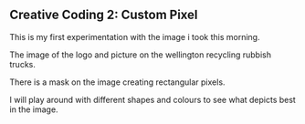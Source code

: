 ## Creative Coding 2: Custom Pixel

This is my first experimentation with the image i took this morning.

The image of the logo and picture on the wellington recycling rubbish trucks.

There is a mask on the image creating rectangular pixels.

I will play around with different shapes and colours to see what depicts best in the image.